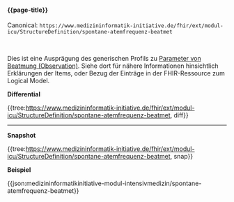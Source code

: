 #### {{page-title}}

Canonical: 
```https://www.medizininformatik-initiative.de/fhir/ext/modul-icu/StructureDefinition/spontane-atemfrequenz-beatmet```

<br> 

Dies ist eine Ausprägung des generischen Profils zu [Parameter von Beatmung (Observation)](https://www.medizininformatik-initiative.de/fhir/ext/modul-icu/StructureDefinition/parameter-von-beatmung). Siehe dort für nähere Informationen hinsichtlich Erklärungen der Items, oder Bezug der Einträge in der FHIR-Ressource zum Logical Model. 


**Differential**

{{tree:https://www.medizininformatik-initiative.de/fhir/ext/modul-icu/StructureDefinition/spontane-atemfrequenz-beatmet, diff}}

---

**Snapshot**

{{tree:https://www.medizininformatik-initiative.de/fhir/ext/modul-icu/StructureDefinition/spontane-atemfrequenz-beatmet, snap}}

**Beispiel**

{{json:medizininformatikinitiative-modul-intensivmedizin/spontane-atemfrequenz-beatmet}}